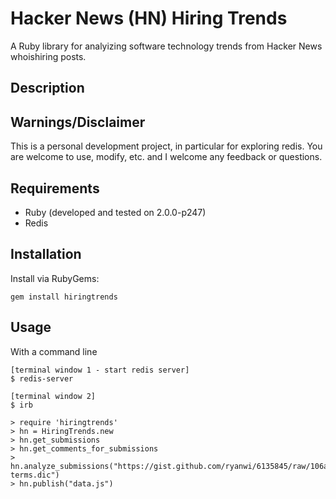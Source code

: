 # Hacker News (HN) Hiring Trends

A Ruby library for analyizing software technology trends from Hacker News whoishiring posts.

## Description

## Warnings/Disclaimer

This is a personal development project, in particular for exploring redis.  You are welcome to use, modify, etc. and I welcome any feedback or questions.

## Requirements

  * Ruby (developed and tested on 2.0.0-p247)
  * Redis 

## Installation

Install via RubyGems:

    gem install hiringtrends

## Usage

With a command line

    [terminal window 1 - start redis server]
    $ redis-server

    [terminal window 2]
    $ irb

    > require 'hiringtrends'
    > hn = HiringTrends.new
    > hn.get_submissions
    > hn.get_comments_for_submissions
    > hn.analyze_submissions("https://gist.github.com/ryanwi/6135845/raw/106aa752a61456cfd18c70f1810d61690dea2eb1/software-terms.dic")
    > hn.publish("data.js")
